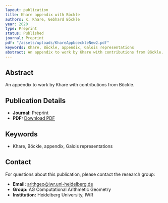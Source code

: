 ```yaml
---
layout: publication
title: Khare appendix with Böckle
authors: K. Khare, Gebhard Böckle
year: 2020
type: Preprint
status: Published
journal: Preprint
pdf: "/assets/uploads/KhareAppboeckleNew2.pdf"
keywords: Khare, Böckle, appendix, Galois representations
abstract: An appendix to work by Khare with contributions from Böckle.
---
```

## Abstract

An appendix to work by Khare with contributions from Böckle.

## Publication Details

- **Journal:** Preprint
- **PDF:** [Download PDF](/assets/uploads/KhareAppboeckleNew2.pdf)

## Keywords

- Khare, Böckle, appendix, Galois representations


## Contact

For questions about this publication, please contact the research group:
- **Email:** arithgeo@iwr.uni-heidelberg.de
- **Group:** AG Computational Arithmetic Geometry
- **Institution:** Heidelberg University, IWR